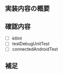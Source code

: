## 実装内容の概要
<!-- このプルリクエストの概要を書いてください --> 

## 確認内容
<!-- 動作確認した内容を書いてください -->
- [ ] ktlint
- [ ] testDebugUnitTest
- [ ] connectedAndroidTest
## 補足
<!-- 何かあれば -->